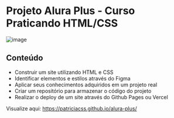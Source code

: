# Projeto Alura Plus - Curso Praticando HTML/CSS
![image](https://user-images.githubusercontent.com/104372195/171315708-81846260-60f1-48cd-a1d4-fa714ebfca9b.png)

## Conteúdo
- Construir um site utilizando HTML e CSS
- Identificar elementos e estilos através do Figma
- Aplicar seus conhecimentos adquiridos em um projeto real
- Criar um repositório para armazenar o código do projeto
- Realizar o deploy de um site através do Github Pages ou Vercel

Visualize aqui: https://patriciacss.github.io/alura-plus/
